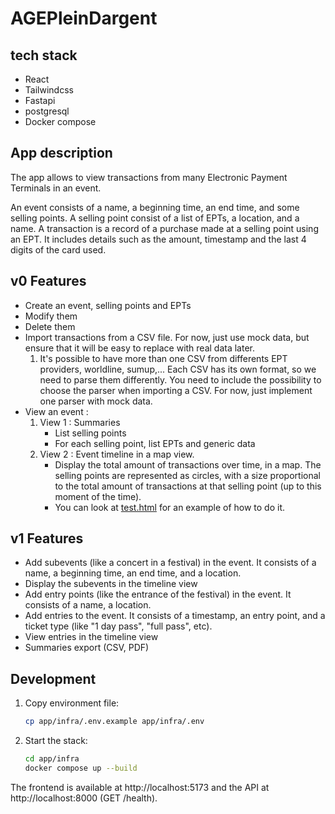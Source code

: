 # AGEPleinDargent

## tech stack 
- React
- Tailwindcss
- Fastapi
- postgresql
- Docker compose

## App description
The app allows to view transactions from many Electronic Payment Terminals in an event.

An event consists of a name, a beginning time, an end time, and some selling points. 
A selling point consist of a list of EPTs, a location, and a name.
A transaction is a record of a purchase made at a selling point using an EPT. It includes details such as the amount, timestamp and the last 4 digits of the card used.

## v0 Features
- Create an event, selling points and EPTs
- Modify them
- Delete them
- Import transactions from a CSV file. For now, just use mock data, but ensure that it will be easy to replace with real data later.
    1. It's possible to have more than one CSV from differents EPT providers, worldline, sumup,... Each CSV has its own format, so we need to parse them differently. You need to include the possibility to choose the parser when importing a CSV. For now, just implement one parser with mock data.
- View an event : 
    1. View 1 : Summaries 
        - List selling points
        - For each selling point, list EPTs and generic data
    2. View 2 : Event timeline in a map view.
        - Display the total amount of transactions over time, in a map. The selling points are represented as circles, with a size proportional to the total amount of transactions at that selling point (up to this moment of the time).
        - You can look at [test.html](test.html) for an example of how to do it.

## v1 Features
- Add subevents (like a concert in a festival) in the event. It consists of a name, a beginning time, an end time, and a location.
- Display the subevents in the timeline view
- Add entry points (like the entrance of the festival) in the event. It consists of a name, a location.
- Add entries to the event. It consists of a timestamp, an entry point, and a ticket type (like "1 day pass", "full pass", etc). 
- View entries in the timeline view
- Summaries export (CSV, PDF)
## Development

1. Copy environment file:
   ```sh
   cp app/infra/.env.example app/infra/.env
   ```
2. Start the stack:
   ```sh
   cd app/infra
   docker compose up --build
   ```

The frontend is available at http://localhost:5173 and the API at http://localhost:8000 (GET /health).
